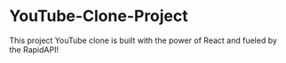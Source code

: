 # YouTube-Clone-Project
This project YouTube clone is built with the power of React and fueled by the RapidAPI!
